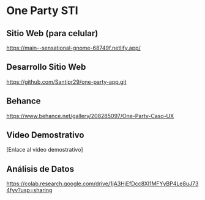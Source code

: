 # One Party STI

## Sitio Web (para celular)
https://main--sensational-gnome-68749f.netlify.app/

## Desarrollo Sitio Web
https://github.com/Santipr29/one-party-app.git

## Behance
https://www.behance.net/gallery/208285097/One-Party-Caso-UX

## Video Demostrativo
[Enlace al video demostrativo]

## Análisis de Datos
https://colab.research.google.com/drive/1jA3HjEfDcc8Xl1MFYyBP4Le8uJ734fyv?usp=sharing
